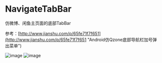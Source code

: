 # NavigateTabBar
仿微博、闲鱼主页面的底部TabBar

参考：[http://www.jianshu.com/p/65fe71f7f651](http://www.jianshu.com/p/65fe71f7f651 "Android仿Qzone底部导航栏加号弹出菜单")

![image](https://github.com/pengzhenjin/NavigateTabBar/blob/master/snapshot/1.png) ![image](https://github.com/pengzhenjin/NavigateTabBar/blob/master/snapshot/2.png)